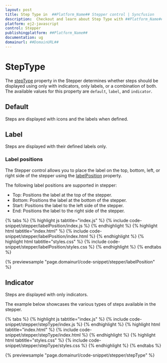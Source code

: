 ```yaml
---
layout: post
title: Step Type in  ##Platform_Name## Stepper control | Syncfusion
description:  Checkout and learn about Step Type with ##Platform_Name## Stepper control of Syncfusion Essential JS 2 and more details.
platform: ej2-javascript
control: Stepper
publishingplatform: ##Platform_Name##
documentation: ug
domainurl: ##DomainURL##
---
```


# StepType

The [stepType](https://ej2.syncfusion.com/javascript/documentation/api/stepper#steptype) property in the Stepper determines whether steps should be displayed using only with indicators, only labels, or a combination of both. The available values for this property are `default`, `label`, and `indicator`.

## Default

Steps are displayed with icons and the labels when defined.

## Label

Steps are displayed with their defined labels only.

### Label positions

The Stepper control allows you to place the label on the top, bottom, left, or right side of the stepper using the [labelPosition](https://ej2.syncfusion.com/javascript/documentation/api/stepper#labelposition) property.

The following label positions are supported in stepper:

* Top: Positions the label at the top of the stepper.
* Bottom: Positions the label at the bottom of the stepper.
* Start: Positions the label to the left side of the stepper.
* End: Positions the label to the right side of the stepper.

{% tabs %}
{% highlight js tabtitle="index.js" %}
{% include code-snippet/stepper/labelPosition/index.js %}
{% endhighlight %}
{% highlight html tabtitle="index.html" %}
{% include code-snippet/stepper/labelPosition/index.html %}
{% endhighlight %}
{% highlight html tabtitle="styles.css" %}
{% include code-snippet/stepper/labelPosition/styles.css %}
{% endhighlight %}
{% endtabs %}

{% previewsample "page.domainurl/code-snippet/stepper/labelPosition" %}

## Indicator

Steps are displayed with only indicators.

The example below showcases the various types of steps available in the stepper.

{% tabs %}
{% highlight js tabtitle="index.js" %}
{% include code-snippet/stepper/stepType/index.js %}
{% endhighlight %}
{% highlight html tabtitle="index.html" %}
{% include code-snippet/stepper/stepType/index.html %}
{% endhighlight %}
{% highlight html tabtitle="styles.css" %}
{% include code-snippet/stepper/stepType/styles.css %}
{% endhighlight %}
{% endtabs %}

{% previewsample "page.domainurl/code-snippet/stepper/stepType" %}